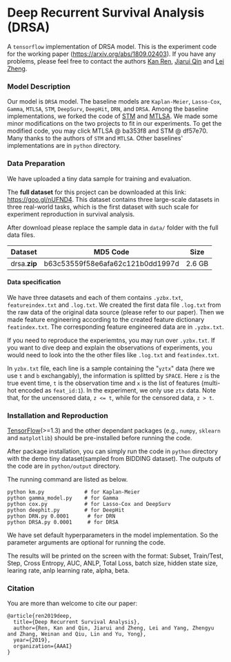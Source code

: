 # Deep Recurrent Survival Analysis (DRSA)
A `tensorflow` implementation of DRSA model. This is the experiment code for the working paper (https://arxiv.org/abs/1809.02403).
If you have any problems, please feel free to contact the authors [Kan Ren](http://saying.ren), [Jiarui Qin](mailto:qinjr@icloud.com) and [Lei Zheng](mailto:zhenglei2016@sjtu.edu.cn).

### Model Description
Our model is `DRSA` model. The baseline models are `Kaplan-Meier`, `Lasso-Cox`, `Gamma`, `MTLSA`, `STM`, `DeepSurv`, `DeepHit`, `DRN`, and `DRSA`.
Among the baseline implementations, we forked the code of [STM](https://github.com/zeromike/bid-lands) and [MTLSA](https://github.com/MLSurvival/MTLSA).
We made some minor modifications on the two projects to fit in our experiments. To get the modified code, you may click MTLSA @ ba353f8 and STM @ df57e70. Many thanks to the authors of `STM` and `MTLSA`.
Other baselines' implementations are in `python` directory.

### Data Preparation
We have uploaded a tiny data sample for training and evaluation.

The **full dataset** for this project can be downloaded at this link: https://goo.gl/nUFND4.
This dataset contains three large-scale datasets in three real-world tasks, which is the first dataset with such scale for experiment reproduction in survival analysis.

After download please replace the sample data in `data/` folder with the full data files.

| Dataset  | MD5 Code  | Size |
| ------------ | ------------ | --- |
| drsa.**zip** | b63c53559f58e6afa62c121b0dd1997d  | 2.6 GB |

#### Data specification
We have three datasets and each of them contains `.yzbx.txt`, `featureindex.txt` and `.log.txt`.
We created the first data file `.log.txt` from the raw data of the original data source (please refer to our paper).
Then we made feature engineering according to the created feature dictionary `featindex.txt`.
The corresponding feature engineered data are in `.yzbx.txt`.

If you need to reproduce the experiemtns, you may run over `.yzbx.txt`.
If you want to dive deep and explain the observations of experiments, you would need to look into the the other files like `.log.txt` and `featindex.txt`. 

In `yzbx.txt` file, each line is a sample containing the "`yztx`" data (here we use `t` and `b` exchangably), the information is splitted by `SPACE`.
Here `z` is the true event time, `t` is the observation time and `x` is the list of features (multi-hot encoded as `feat_id:1`).
In the experiment, we only use `ztx` data.
Note that, for the uncensored data, `z <= t`, while for the censored data, `z > t`.

### Installation and Reproduction
[TensorFlow](https://www.tensorflow.org/)(>=1.3) and the other dependant packages (e.g., `numpy`, `sklearn` and `matplotlib`) should be pre-installed before running the code.

After package installation, you can simply run the code in `python` directory with the demo tiny dataset(sampled from BIDDING dataset). The outputs of the code are in `python/output` directory.

The running command are listed as below.
```
python km.py             # for Kaplan-Meier
python gamma_model.py    # for Gamma
python cox.py            # for Lasso-Cox and DeepSurv
python deephit.py        # for DeepHit
python DRN.py 0.0001      # for DRN
python DRSA.py 0.0001     # for DRSA
```
We have set default hyperparameters in the model implementation. So the parameter arguments are optional for running the code.

The results will be printed on the screen with the format:
Subset, Train/Test,  Step,  Cross Entropy, AUC, ANLP, Total Loss, batch size, hidden state size, learing rate, anlp learning rate, alpha, beta.

### Citation
You are more than welcome to cite our paper:
```
@article{ren2019deep,
  title={Deep Recurrent Survival Analysis},
  author={Ren, Kan and Qin, Jiarui and Zheng, Lei and Yang, Zhengyu and Zhang, Weinan and Qiu, Lin and Yu, Yong},
  year={2019},
  organization={AAAI}
}
```
